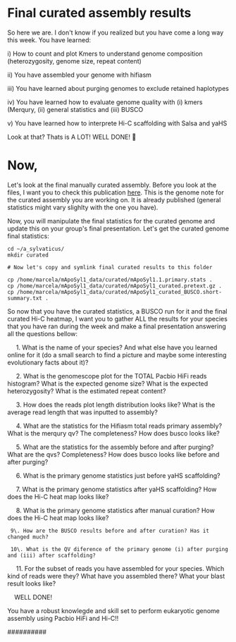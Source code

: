 # Final curated assembly results

So here we are. I don't know if you realized but you have come a long way this week. You have learned:

i) How to count and plot Kmers to understand genome composition (heterozygosity, genome size, repeat content)

ii) You have assembled your genome with hifiasm

iii) You have learned about purging genomes to exclude retained haplotypes

iv) You have learned how to evaluate genome quality with (i) kmers (Merqury, (ii) general statistics and (iii) BUSCO

v) You have learned how to interprete Hi-C scaffolding with Salsa and yaHS

Look at that? Thats is A LOT! WELL DONE! :clap: 

# Now,

Let's look at the final manually curated assembly. 
Before you look at the files, I want you to check this publication [here](https://wellcomeopenresearch.org/articles/8-442/v1). This is the genome note for the curated assembly you are working on. It is already published (general statistics might vary slighlty with the one you have). 

Now, you will manipulate the final statistics for the curated genome and update this on your group's final presentation.
Let's get the curated genome final statistics:

```console
cd ~/a_sylvaticus/
mkdir curated

# Now let's copy and symlink final curated results to this folder

cp /home/marcela/mApoSyl1_data/curated/mApoSyl1.1.primary.stats .
cp /home/marcela/mApoSyl1_data/curated/mApoSyl1_curated.pretext.gz .
cp /home/marcela/mApoSyl1_data/curated/mApoSyl1_curated_BUSCO.short-summary.txt .
```
So now that you have the curated statistics, a BUSCO run for it and the final curated Hi-C heatmap, I want you to gather ALL the results for your species that you have ran during the week and make a final presentation answering all the questions bellow:

     1\. What is the name of your species? And what else have you learned online for it (do a small search to find a picture and maybe some interesting evolutionary facts about it)?

     2\. What is the genomescope plot for the TOTAL Pacbio HiFi reads histogram? What is the expected genome size? What is the expected heterozygosity? What is the estimated repeat content?

     3\. How does the reads plot length distribution looks like? What is the average read length that was inputted to assembly?

     4\. What are the statistics for the Hifiasm total reads primary assembly? What is the merqury qv? The completeness? How does busco looks like?

     5\. What are the statistics for the assembly before and after purging? What are the qvs? Completeness? How does busco looks like before and after purging?

     6\. What is the primary genome statistics just before yaHS scaffolding?

     7\. What is the primary genome statistics after yaHS scaffolding? How does the Hi-C heat map looks like?

     8\. What is the primary genome statistics after manual curation? How does the Hi-C heat map looks like? 
    
     9\. How are the BUSCO results before and after curation? Has it changed much? 
    
     10\. What is the QV diference of the primary genome (i) after purging and (iii) after scaffolding? 

     11\. For the subset of reads you have assembled for your species. Which kind of reads were they? What have you assembled there? What your blast result looks like?

   
WELL DONE! 

You have a robust knowlegde and skill set to perform eukaryotic genome assembly using Pacbio HiFi and Hi-C!!


##########
